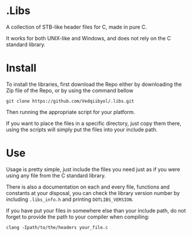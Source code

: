 # .Libs

A collection of STB-like header files for C, made in pure C.

It works for both UNIX-like and Windows, and does not rely on the C standard
library.

# Install

To install the libraries, first download the Repo either by downloading the Zip
file of the Repo, or by using the command bellow

```
git clone https://github.com/Vedqiibyol/.libs.git
```

Then running the appropriate script for your platform.

If you want to place the files in a specific directory, just copy them there,
using the scripts will simply put the files into your include path.

# Use

Usage is pretty simple, just include the files you need just as if you were
using any file from the C standard library.

There is also a documentation on each and every file, functions and constants
at your disposal, you can check the library version number by including
`.libs_info.h` and printing `DOTLIBS_VERSION`.

If you have put your files in somewhere else than your include path, do not
forget to provide the path to your compiler when compiling:

```
clang -Ipath/to/the/headers your_file.c
```

